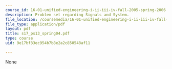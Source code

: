 ```yaml
---
course_id: 16-01-unified-engineering-i-ii-iii-iv-fall-2005-spring-2006
description: Problem set regarding Signals and System.
file_location: /coursemedia/16-01-unified-engineering-i-ii-iii-iv-fall-2005-spring-2006/9e17bf33ec954b7b8e2a2c850548af11_s17_ps13_spring04.pdf
file_type: application/pdf
layout: pdf
title: s17_ps13_spring04.pdf
type: course
uid: 9e17bf33ec954b7b8e2a2c850548af11

---
```

None